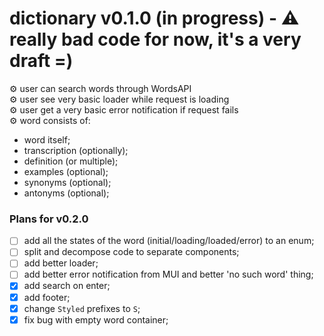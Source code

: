 # dictionary v0.1.0 (in progress) - ⚠️ really bad code for now, it's a very draft =)

⚙️ user can search words through WordsAPI <br/>
⚙️ user see very basic loader while request is loading <br/>
⚙️ user get a very basic error notification if request fails <br/>
⚙️ word consists of:

* word itself;
* transcription (optionally);
* definition (or multiple);
* examples (optional);
* synonyms (optional);
* antonyms (optional);

### Plans for v0.2.0

- [ ] add all the states of the word (initial/loading/loaded/error) to an enum;
- [ ] split and decompose code to separate components;
- [ ] add better loader;
- [ ] add better error notification from MUI and better 'no such word' thing;
- [x] add search on enter;
- [x] add footer;
- [x] change `Styled` prefixes to `S`;
- [x] fix bug with empty word container;
